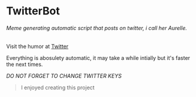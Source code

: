# TwitterBot 
###### Meme generating automatic script that posts on twitter, i call her Aurelle.

Visit the humor at [Twitter](https://twitter.com/bruhmomentbot)

Everything is abosulety automatic, it may take a while intially but it's faster the next times.<br>

*DO NOT FORGET TO CHANGE TWITTER KEYS*


>I enjoyed creating this project

